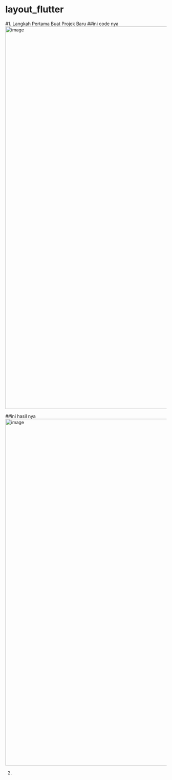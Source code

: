 # layout_flutter


#1. Langkah Pertama Buat Projek Baru
   ##ini code nya
<img width="1160" height="1192" alt="image" src="https://github.com/user-attachments/assets/d4b5ee23-65c4-48c2-a284-6cbee69a3c87" />

  ##ini hasil nya
<img width="1920" height="1080" alt="image" src="https://github.com/user-attachments/assets/80d29fd2-c231-406a-a638-d69dc64d2693" />

2. 

  

